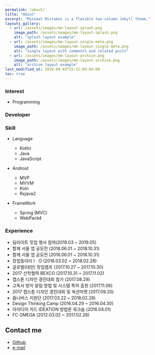 ```yaml
---
permalink: /about/
title: "About"
excerpt: "Minimal Mistakes is a flexible two-column Jekyll theme."
layouts_gallery:
  - url: /assets/images/mm-layout-splash.png
    image_path: /assets/images/mm-layout-splash.png
    alt: "splash layout example"
  - url: /assets/images/mm-layout-single-meta.png
    image_path: /assets/images/mm-layout-single-meta.png
    alt: "single layout with comments and related posts"
  - url: /assets/images/mm-layout-archive.png
    image_path: /assets/images/mm-layout-archive.png
    alt: "archive layout example"
last_modified_at: 2019-04-03T15:15:09-04:00
toc: true
---
```


### Interest
- Programming

### Developer




### Skill

- Language
    - Kotlin
    - Java
    - JavaScript

- Android
    - MVP
    - MVVM
    - Koin
    - Rxjava2

- FrameWork
   - Spring (MVC)
   - WebPack4

### Experience

   - 딜라이트 밋업 행사 참여(2019.03 ~ 2019.05)
   - 함께 서울 앱 공모전 (2018.06.01 ~ 2018.10.31)
   - 함께 서울 앱 공모전 (2016.06.01 ~ 2016.10.31)
   - 창업동아리 IㆍO (2016.03.02 ~ 2018.02.28)
   - 글로벌(대만) 창업캠프 (2017.10.27 ~ 2017.10.30)
   - 2017 산학협력 BEXCO (2017.10.31 ~ 2017.11.02)
   - 캡스톤 디자인 경진대회 참가 (2017.08.29)
   - 고독사 방지 알림 방법 및 시스템 특허 출원 (2017.11.06)
   - 2017 캡스톤 디자인 경진대회 및 옥션마켓 (2017.09.20)
   - 옴니버스 지원단 (2017.03.22 ~ 2018.02.28)
   - Design Thinking Camp (2016.04.29 ~ 2016.04.30)
   - 아이디어 카드 IDEATION 방법론 워크숍 (2016.04.01)
   - FC OMEGA (2012.03.02 ~ 2017.02.28)

## Contact me
- [Github](https://www.github.com/lagoJin)
- [e-mail](mailto:jinho6187@gmail.com?subject=[GitHub]%20Source%20Han%20Sans)
